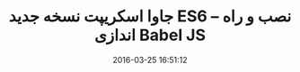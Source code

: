 ---
layout: post
title: "جاوا اسکریپت نسخه جدید ES6 – نصب و راه اندازی ‌‌‌Babel JS"
date: 2016-03-25 16:51:12
section: article
tags: js
link: "http://www.baboon.ir/%D8%A7%D8%B3%D8%AA%D9%81%D8%A7%D8%AF%D9%87-%D8%AA%D9%85%D8%A7%D9%85-%D9%82%D8%AF%D8%B1%D8%AA-%D8%AC%D8%A7%D9%88%D8%A7%D8%A7%D8%B3%DA%A9%D8%B1%DB%8C%D9%BE%D8%AA-%D8%A8%D8%A7-es6-%D9%82/"
user: "نوید کاشانی"
user_link: "http://navid.kashani.ir/"
---